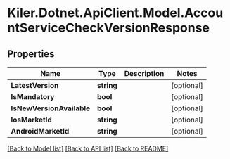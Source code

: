 # Kiler.Dotnet.ApiClient.Model.AccountServiceCheckVersionResponse

## Properties

Name | Type | Description | Notes
------------ | ------------- | ------------- | -------------
**LatestVersion** | **string** |  | [optional] 
**IsMandatory** | **bool** |  | [optional] 
**IsNewVersionAvailable** | **bool** |  | [optional] 
**IosMarketId** | **string** |  | [optional] 
**AndroidMarketId** | **string** |  | [optional] 

[[Back to Model list]](../README.md#documentation-for-models) [[Back to API list]](../README.md#documentation-for-api-endpoints) [[Back to README]](../README.md)

